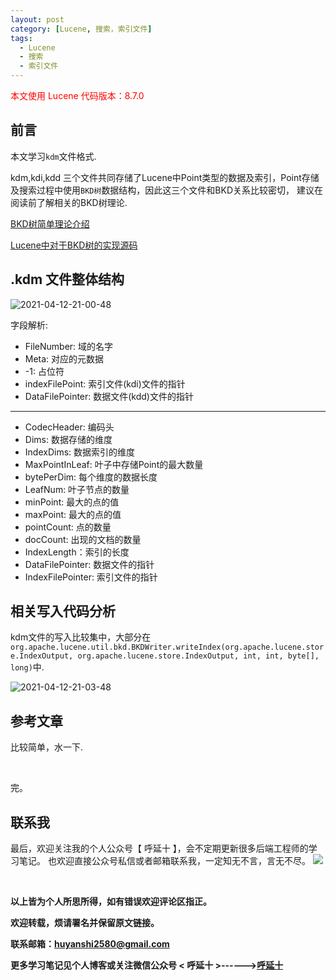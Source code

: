 ```yaml
---
layout: post
category: [Lucene, 搜索，索引文件]
tags:
  - Lucene
  - 搜索
  - 索引文件
---
```


<font color="red">本文使用 Lucene 代码版本：8.7.0</font>

## 前言

本文学习`kdm`文件格式.

kdm,kdi,kdd 三个文件共同存储了Lucene中Point类型的数据及索引，Point存储及搜索过程中使用`BKD树`数据结构，因此这三个文件和BKD关系比较密切， 建议在阅读前了解相关的BKD树理论.

[BKD树简单理论介绍](http://huyan.couplecoders.tech/%E6%90%9C%E7%B4%A2/%E6%95%B0%E6%8D%AE%E7%BB%93%E6%9E%84/bkd%E6%A0%91/2021/04/01/lucene%E7%B3%BB%E5%88%97(16)%E5%B7%A5%E5%85%B7%E7%B1%BB%E4%B9%8Bkdb-bkd%E6%A0%91%E5%8E%9F%E7%90%86%E6%A6%82%E8%BF%B0/)

[Lucene中对于BKD树的实现源码](http://huyan.couplecoders.tech/%E6%90%9C%E7%B4%A2/%E6%95%B0%E6%8D%AE%E7%BB%93%E6%9E%84/bkd%E6%A0%91/2021/04/01/lucene%E7%B3%BB%E5%88%97(17)%E5%B7%A5%E5%85%B7%E7%B1%BB%E4%B9%8Bbkd%E6%A0%91%E7%9A%84%E6%BA%90%E7%A0%81%E5%AE%9E%E7%8E%B0/)


## .kdm 文件整体结构

![2021-04-12-21-00-48](http://img.couplecoders.tech/2021-04-12-21-00-48.png)


字段解析:

* FileNumber: 域的名字
* Meta: 对应的元数据
* -1: 占位符
* indexFilePoint: 索引文件(kdi)文件的指针
* DataFilePointer: 数据文件(kdd)文件的指针

---

* CodecHeader: 编码头
* Dims: 数据存储的维度
* IndexDims: 数据索引的维度
* MaxPointInLeaf: 叶子中存储Point的最大数量
* bytePerDim: 每个维度的数据长度
* LeafNum: 叶子节点的数量
* minPoint: 最大的点的值
* maxPoint: 最大的点的值
* pointCount: 点的数量
* docCount: 出现的文档的数量
* IndexLength：索引的长度
* DataFilePointer: 数据文件的指针
* IndexFilePointer: 索引文件的指针

## 相关写入代码分析

kdm文件的写入比较集中，大部分在`org.apache.lucene.util.bkd.BKDWriter.writeIndex(org.apache.lucene.store.IndexOutput, org.apache.lucene.store.IndexOutput, int, int, byte[], long)`中.

![2021-04-12-21-03-48](http://img.couplecoders.tech/2021-04-12-21-03-48.png)
  


## 参考文章

比较简单，水一下.

<br>

完。
<br>

## 联系我
最后，欢迎关注我的个人公众号【 呼延十 】，会不定期更新很多后端工程师的学习笔记。
也欢迎直接公众号私信或者邮箱联系我，一定知无不言，言无不尽。
![](http://img.couplecoders.tech/%E6%89%AB%E7%A0%81_%E6%90%9C%E7%B4%A2%E8%81%94%E5%90%88%E4%BC%A0%E6%92%AD%E6%A0%B7%E5%BC%8F-%E6%A0%87%E5%87%86%E8%89%B2%E7%89%88.png)

<br>

**以上皆为个人所思所得，如有错误欢迎评论区指正。**

**欢迎转载，烦请署名并保留原文链接。**

**联系邮箱：huyanshi2580@gmail.com**

**更多学习笔记见个人博客或关注微信公众号 &lt; 呼延十 &gt;------><a href="{{ site.baseurl }}/">呼延十</a>**